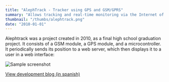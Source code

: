 ```yaml
---
title: "AlephTrack - Tracker using GPS and GSM/GPRS"
summary: "Allows tracking and real-time monitoring via the Internet of the location of a device, which can be installed in a car."
thumbnail: "/thumbs/alephtrack.png"
date: "2010-01-01"
---
```


Alephtrack was a project created in 2010, as a final high school graduation project. It consists of a GSM module, a GPS module, and a microcontroller. It periodically sends its position to a web server, which then displays it to a user in a web interface:

![Sample screenshot](https://1.bp.blogspot.com/_i7DtQvb7RtE/S8PRkswJLJI/AAAAAAAAEe0/DhF7DMNo9FM/s1600/screenshot.png)

[View development blog (in spanish)](https://alephtrack.blogspot.com)
